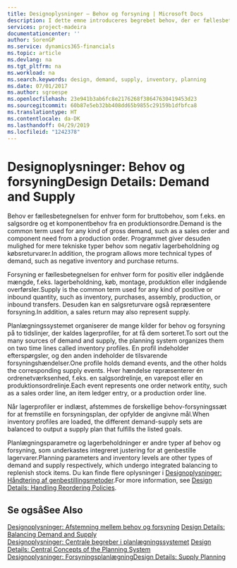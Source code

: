 ```yaml
---
title: Designoplysninger – Behov og forsyning | Microsoft Docs
description: I dette emne introduceres begrebet behov, der er fællesbetegnelsen for enhver form for bruttobehov, som f.eks. en salgsordre og et komponentbehov fra en produktionsordre.
services: project-madeira
documentationcenter: ''
author: SorenGP
ms.service: dynamics365-financials
ms.topic: article
ms.devlang: na
ms.tgt_pltfrm: na
ms.workload: na
ms.search.keywords: design, demand, supply, inventory, planning
ms.date: 07/01/2017
ms.author: sgroespe
ms.openlocfilehash: 23e941b3ab6fc8e2176268f38647630419453d23
ms.sourcegitcommit: 60b87e5eb32bb408dd65b9855c29159b1dfbfca8
ms.translationtype: HT
ms.contentlocale: da-DK
ms.lasthandoff: 04/29/2019
ms.locfileid: "1242378"
---
```

# <a name="design-details-demand-and-supply"></a><span data-ttu-id="91ed2-103">Designoplysninger: Behov og forsyning</span><span class="sxs-lookup"><span data-stu-id="91ed2-103">Design Details: Demand and Supply</span></span>
<span data-ttu-id="91ed2-104">Behov er fællesbetegnelsen for enhver form for bruttobehov, som f.eks. en salgsordre og et komponentbehov fra en produktionsordre.</span><span class="sxs-lookup"><span data-stu-id="91ed2-104">Demand is the common term used for any kind of gross demand, such as a sales order and component need from a production order.</span></span> <span data-ttu-id="91ed2-105">Programmet giver desuden mulighed for mere tekniske typer behov som negativ lagerbeholdning og købsreturvarer.</span><span class="sxs-lookup"><span data-stu-id="91ed2-105">In addition, the program allows more technical types of demand, such as negative inventory and purchase returns.</span></span>  
  
<span data-ttu-id="91ed2-106">Forsyning er fællesbetegnelsen for enhver form for positiv eller indgående mængde, f.eks. lagerbeholdning, køb, montage, produktion eller indgående overførsler.</span><span class="sxs-lookup"><span data-stu-id="91ed2-106">Supply is the common term used for any kind of positive or inbound quantity, such as inventory, purchases, assembly, production, or inbound transfers.</span></span> <span data-ttu-id="91ed2-107">Desuden kan en salgsreturvare også repræsentere forsyning.</span><span class="sxs-lookup"><span data-stu-id="91ed2-107">In addition, a sales return may also represent supply.</span></span>  
  
<span data-ttu-id="91ed2-108">Planlægningssystemet organiserer de mange kilder for behov og forsyning på to tidslinjer, der kaldes lagerprofiler, for at få dem sorteret.</span><span class="sxs-lookup"><span data-stu-id="91ed2-108">To sort out the many sources of demand and supply, the planning system organizes them on two time lines called inventory profiles.</span></span> <span data-ttu-id="91ed2-109">En profil indeholder efterspørgsler, og den anden indeholder de tilsvarende forsyningshændelser.</span><span class="sxs-lookup"><span data-stu-id="91ed2-109">One profile holds demand events, and the other holds the corresponding supply events.</span></span> <span data-ttu-id="91ed2-110">Hver hændelse repræsenterer én ordrenetværksenhed, f.eks. en salgsordrelinje, en varepost eller en produktionsordrelinje.</span><span class="sxs-lookup"><span data-stu-id="91ed2-110">Each event represents one order network entity, such as a sales order line, an item ledger entry, or a production order line.</span></span>  
  
<span data-ttu-id="91ed2-111">Når lagerprofiler er indlæst, afstemmes de forskellige behov-forsyningssæt for at fremstille en forsyningsplan, der opfylder de angivne mål.</span><span class="sxs-lookup"><span data-stu-id="91ed2-111">When inventory profiles are loaded, the different demand-supply sets are balanced to output a supply plan that fulfills the listed goals.</span></span>  
  
<span data-ttu-id="91ed2-112">Planlægningsparametre og lagerbeholdninger er andre typer af behov og forsyning, som underkastes integreret justering for at genbestille lagervarer.</span><span class="sxs-lookup"><span data-stu-id="91ed2-112">Planning parameters and inventory levels are other types of demand and supply respectively, which undergo integrated balancing to replenish stock items.</span></span> <span data-ttu-id="91ed2-113">Du kan finde flere oplysninger i [Designoplysninger: Håndtering af genbestillingsmetoder](design-details-handling-reordering-policies.md).</span><span class="sxs-lookup"><span data-stu-id="91ed2-113">For more information, see [Design Details: Handling Reordering Policies](design-details-handling-reordering-policies.md).</span></span>  
  
## <a name="see-also"></a><span data-ttu-id="91ed2-114">Se også</span><span class="sxs-lookup"><span data-stu-id="91ed2-114">See Also</span></span>  
<span data-ttu-id="91ed2-115">[Designoplysninger: Afstemning mellem behov og forsyning](design-details-balancing-demand-and-supply.md) </span><span class="sxs-lookup"><span data-stu-id="91ed2-115">[Design Details: Balancing Demand and Supply](design-details-balancing-demand-and-supply.md) </span></span>  
<span data-ttu-id="91ed2-116">[Designoplysninger: Centrale begreber i planlægningssystemet](design-details-central-concepts-of-the-planning-system.md) </span><span class="sxs-lookup"><span data-stu-id="91ed2-116">[Design Details: Central Concepts of the Planning System](design-details-central-concepts-of-the-planning-system.md) </span></span>  
[<span data-ttu-id="91ed2-117">Designoplysninger: Forsyningsplanlægning</span><span class="sxs-lookup"><span data-stu-id="91ed2-117">Design Details: Supply Planning</span></span>](design-details-supply-planning.md)